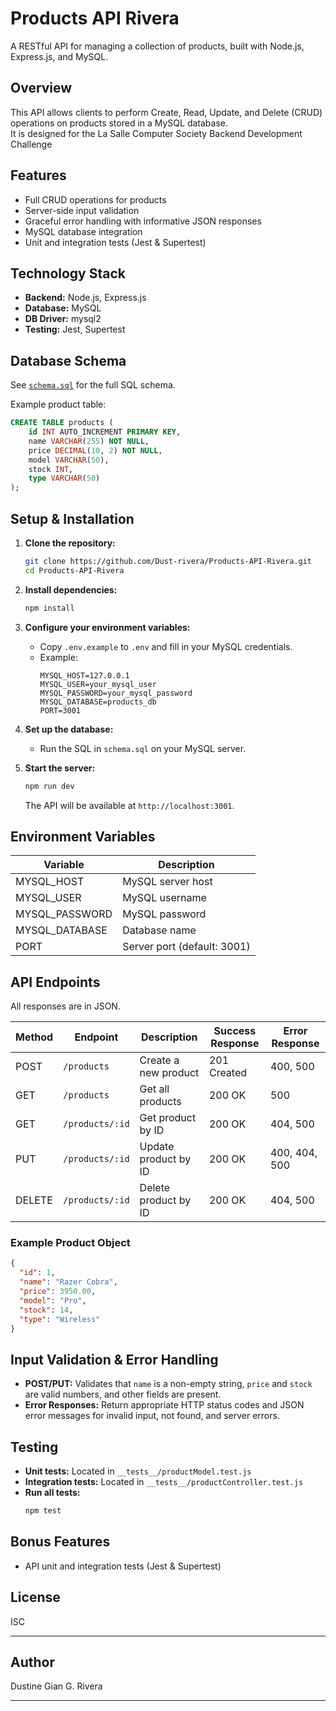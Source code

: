 # Products API Rivera

A RESTful API for managing a collection of products, built with Node.js, Express.js, and MySQL.

## Overview

This API allows clients to perform Create, Read, Update, and Delete (CRUD) operations on products stored in a MySQL database.  
It is designed for the La Salle Computer Society Backend Development Challenge

## Features

- Full CRUD operations for products
- Server-side input validation
- Graceful error handling with informative JSON responses
- MySQL database integration
- Unit and integration tests (Jest & Supertest)

## Technology Stack

- **Backend:** Node.js, Express.js
- **Database:** MySQL
- **DB Driver:** mysql2
- **Testing:** Jest, Supertest

## Database Schema

See [`schema.sql`](./schema.sql) for the full SQL schema.

Example product table:

```sql
CREATE TABLE products (
    id INT AUTO_INCREMENT PRIMARY KEY,
    name VARCHAR(255) NOT NULL,
    price DECIMAL(10, 2) NOT NULL,
    model VARCHAR(50),
    stock INT,
    type VARCHAR(50)
);
```

## Setup & Installation

1. **Clone the repository:**
   ```sh
   git clone https://github.com/Dust-rivera/Products-API-Rivera.git
   cd Products-API-Rivera
   ```

2. **Install dependencies:**
   ```sh
   npm install
   ```

3. **Configure your environment variables:**
   - Copy `.env.example` to `.env` and fill in your MySQL credentials.
   - Example:
     ```
     MYSQL_HOST=127.0.0.1
     MYSQL_USER=your_mysql_user
     MYSQL_PASSWORD=your_mysql_password
     MYSQL_DATABASE=products_db
     PORT=3001
     ```

4. **Set up the database:**
   - Run the SQL in `schema.sql` on your MySQL server.

5. **Start the server:**
   ```sh
   npm run dev
   ```
   The API will be available at `http://localhost:3001`.

## Environment Variables

| Variable         | Description                |
|------------------|---------------------------|
| MYSQL_HOST       | MySQL server host         |
| MYSQL_USER       | MySQL username            |
| MYSQL_PASSWORD   | MySQL password            |
| MYSQL_DATABASE   | Database name             |
| PORT             | Server port (default: 3001)|

## API Endpoints

All responses are in JSON.

| Method | Endpoint         | Description                       | Success Response | Error Response |
|--------|------------------|-----------------------------------|------------------|---------------|
| POST   | `/products`      | Create a new product              | 201 Created      | 400, 500      |
| GET    | `/products`      | Get all products                  | 200 OK           | 500           |
| GET    | `/products/:id`  | Get product by ID                 | 200 OK           | 404, 500      |
| PUT    | `/products/:id`  | Update product by ID              | 200 OK           | 400, 404, 500 |
| DELETE | `/products/:id`  | Delete product by ID              | 200 OK           | 404, 500      |

### Example Product Object

```json
{
  "id": 1,
  "name": "Razer Cobra",
  "price": 3950.00,
  "model": "Pro",
  "stock": 14,
  "type": "Wireless"
}
```

## Input Validation & Error Handling

- **POST/PUT:** Validates that `name` is a non-empty string, `price` and `stock` are valid numbers, and other fields are present.
- **Error Responses:** Return appropriate HTTP status codes and JSON error messages for invalid input, not found, and server errors.

## Testing

- **Unit tests:** Located in `__tests__/productModel.test.js`
- **Integration tests:** Located in `__tests__/productController.test.js`
- **Run all tests:**
  ```sh
  npm test
  ```

## Bonus Features

- API unit and integration tests (Jest & Supertest)

## License

ISC

---

## Author

Dustine Gian G. Rivera

---
